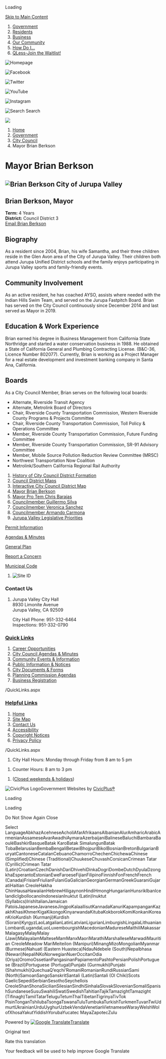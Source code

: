 Loading

[Skip to Main Content](https://www.jurupavalley.org/221/Mayor-Brian-Berkson/)

1. [Government](https://www.jurupavalley.org/27/Government)
2. [Residents](https://www.jurupavalley.org/31/Residents)
3. [Business](https://www.jurupavalley.org/35/Business)
4. [Our Community](https://www.jurupavalley.org/101/Our-Community)
5. [How Do I...](https://www.jurupavalley.org/9/How-Do-I)
6. [QLess-Join the Waitlist!](https://www.jurupavalley.org/588/QLess-Join-the-Waitlist)

![Homepage](https://www.jurupavalley.org/ImageRepository/Document?documentID=100)

![Facebook](https://www.jurupavalley.org/ImageRepository/Document?documentID=51)

![Twitter](https://www.jurupavalley.org/ImageRepository/Document?documentID=55)

![YouTube](https://www.jurupavalley.org/ImageRepository/Document?documentID=57)

![Instagram](https://www.jurupavalley.org/ImageRepository/Document?documentID=53)

![Search](https://www.jurupavalley.org/ImageRepository/Document?documentID=49) Search

![](https://www.jurupavalley.org/ImageRepository/Document?documentID=46)

1. [Home](https://www.jurupavalley.org)
2. [Government](https://www.jurupavalley.org/27/Government)
3. [City Council](https://www.jurupavalley.org/215/City-Council)
4. Mayor Brian Berkson

# Mayor Brian Berkson

## ![Brian Berkson City of Jurupa Valley ](https://www.jurupavalley.org/ImageRepository/Document?documentId=3809)

## Brian Berkson, Mayor

**Term:** 4 Years  
**District:** Council District 3  
[Email Brian Berkson](mailto:bberkson@jurupavalley.org)

## Biography

As a resident since 2004, Brian, his wife Samantha, and their three children reside in the Glen Avon area of the City of Jurupa Valley. Their children both attend Jurupa Unified District schools and the family enjoys participating in Jurupa Valley sports and family-friendly events.

## Community Involvement

As an active resident, he has coached AYSO, assists where needed with the Indian Hills Swim Team, and served on the Jurupa Fastpitch Board. Brian has served on the City Council continuously since December 2014 and last served as Mayor in 2019.

## Education &amp; Work Experience

Brian earned his degree in Business Management from California State Northridge and started a water conservation business in 1988. He obtained a State of California General and Plumbing Contracting License. (B&amp;C-36, Licence Number 802077). Currently, Brian is working as a Project Manager for a real estate development and investment banking company in Santa Ana, California.

## Boards

As a City Council Member, Brian serves on the following local boards:

- Alternate, Riverside Transit Agency
- Alternate, Metrolink Board of Directors
- Chair, Riverside County Transportation Commission, Western Riverside County Programs &amp; Projects Committee
- Chair, Riverside County Transportation Commission, Toll Policy &amp; Operations Committee
- Member, Riverside County Transportation Commission, Future Funding Committee
- Member, Riverside County Transportation Commission, SR-91 Advisory Committee
- Member, Mobile Source Pollution Reduction Review Committee (MRSC)
- Northwest Transportation Now Coalition
- Metrolink/Southern California Regional Rail Authority

<!--THE END-->

1. [History of City Council District Formation](https://www.jurupavalley.org/160/District-Based-Elections)
2. [Council District Maps](https://www.jurupavalley.org/161/Approved-City-Council-District-Maps)
3. [Interactive City Council District Map](https://jv-ca-gis.maps.arcgis.com/apps/webappviewer/index.html?id=638b2addc5d547f7ae8f86ebc0ea575d)
4. [Mayor Brian Berkson](https://www.jurupavalley.org/221/Mayor-Brian-Berkson)
5. [Mayor Pro Tem Chris Barajas](https://www.jurupavalley.org/223/Mayor-Pro-Tem-Chris-Barajas)
6. [Councilmember Guillermo Silva](https://www.jurupavalley.org/225/Councilmember-Guillermo-Silva)
7. [Councilmember Veronica Sanchez](https://www.jurupavalley.org/222/Councilmember-Veronica-Sanchez)
8. [Councilmember Armando Carmona](https://www.jurupavalley.org/528/Councilmember-Armando-Carmona)
9. [Jurupa Valley Legislative Priorities](https://www.jurupavalley.org/540/Jurupa-Valley-Legislative-Priorities)

[Permit Information](https://www.jurupavalley.org/406/Permits)

[Agendas &amp; Minutes](https://www.jurupavalley.org/agendacenter)

[General Plan](https://www.jurupavalley.org/339/General-Plan)

[Report a Concern](https://www.jurupavalley.org/290/Report)

[Municipal Code](https://www.jurupavalley.org/168/Municipal-Code)

1. ![Site ID](https://www.jurupavalley.org/ImageRepository/Document?documentID=85 "Site ID")

### Contact Us

1. Jurupa Valley City Hall  
   8930 Limonite Avenue  
   Jurupa Valley, CA 92509
   
   City Hall Phone: 951-332-6464  
   Inspections: 951-332-0790

### [Quick Links](https://www.jurupavalley.org/QuickLinks.aspx?CID=17)

1. [Career Opportunities](https://www.governmentjobs.com/careers/jurupavalley)
2. [City Council Agendas &amp; Minutes](https://www.jurupavalley.org/AgendaCenter/City-Council-2)
3. [Community Events &amp; Information](https://www.jurupavalley.org/calendar.aspx)
4. [Public Information &amp; Notices](https://www.jurupavalley.org/CivicAlerts.aspx)
5. [City Documents &amp; Forms](https://www.jurupavalley.org/documentcenter)
6. [Planning Commission Agendas](https://www.jurupavalley.org/AgendaCenter/Planning-Commission-4)
7. [Business Registration](https://www.jurupavalley.org/262/Register-Your-Business)

/QuickLinks.aspx

### [Helpful Links](https://www.jurupavalley.org/QuickLinks.aspx?CID=18)

1. [Home](https://www.jurupavalley.org)
2. [Site Map](https://www.jurupavalley.org/sitemap)
3. [Contact Us](https://www.jurupavalley.org/directory)
4. [Accessibility](https://www.jurupavalley.org/accessibility)
5. [Copyright Notices](https://www.jurupavalley.org/site/copyright)
6. [Privacy Policy](https://www.jurupavalley.org/privacy)

/QuickLinks.aspx

1. City Hall Hours: Monday through Friday from 8 am to 5 pm

<!--THE END-->

1. Counter Hours: 8 am to 3 pm

<!--THE END-->

1. ([Closed weekends &amp; holidays](https://www.jurupavalley.org/calendar))

![CivicPlus Logo](https://www.jurupavalley.org/ImageRepository/Document?documentID=40)Government Websites by [CivicPlus®](https://www.civicplus.com/referral)

Loading

Loading

Do Not Show Again Close

Select LanguageAbkhazAcehneseAcholiAfarAfrikaansAlbanianAlurAmharicArabicArmenianAssameseAvarAwadhiAymaraAzerbaijaniBalineseBaluchiBambaraBaouléBashkirBasqueBatak KaroBatak SimalungunBatak TobaBelarusianBembaBengaliBetawiBhojpuriBikolBosnianBretonBulgarianBuryatCantoneseCatalanCebuanoChamorroChechenChichewaChinese (Simplified)Chinese (Traditional)ChuukeseChuvashCorsicanCrimean Tatar (Cyrillic)Crimean Tatar (Latin)CroatianCzechDanishDariDhivehiDinkaDogriDombeDutchDyulaDzongkhaEsperantoEstonianEweFaroeseFijianFilipinoFinnishFonFrenchFrench (Canada)FrisianFriulianFulaniGaGalicianGeorgianGermanGreekGuaraniGujaratiHaitian CreoleHakha ChinHausaHawaiianHebrewHiligaynonHindiHmongHungarianHunsrikIbanIcelandicIgboIlocanoIndonesianInuktut (Latin)Inuktut (Syllabics)IrishItalianJamaican PatoisJapaneseJavaneseJingpoKalaallisutKannadaKanuriKapampanganKazakhKhasiKhmerKigaKikongoKinyarwandaKitubaKokborokKomiKonkaniKoreanKrioKurdish (Kurmanji)Kurdish (Sorani)KyrgyzLaoLatgalianLatinLatvianLigurianLimburgishLingalaLithuanianLombardLugandaLuoLuxembourgishMacedonianMadureseMaithiliMakassarMalagasyMalayMalay (Jawi)MalayalamMalteseMamManxMaoriMarathiMarshalleseMarwadiMauritian CreoleMeadow MariMeiteilon (Manipuri)MinangMizoMongolianMyanmar (Burmese)Nahuatl (Eastern Huasteca)NdauNdebele (South)Nepalbhasa (Newari)NepaliNKoNorwegianNuerOccitanOdia (Oriya)OromoOssetianPangasinanPapiamentoPashtoPersianPolishPortuguese (Brazil)Portuguese (Portugal)Punjabi (Gurmukhi)Punjabi (Shahmukhi)QuechuaQʼeqchiʼRomaniRomanianRundiRussianSami (North)SamoanSangoSanskritSantali (Latin)Santali (Ol Chiki)Scots GaelicSepediSerbianSesothoSeychellois CreoleShanShonaSicilianSilesianSindhiSinhalaSlovakSlovenianSomaliSpanishSundaneseSusuSwahiliSwatiSwedishTahitianTajikTamazightTamazight (Tifinagh)TamilTatarTeluguTetumThaiTibetanTigrinyaTivTok PisinTonganTshilubaTsongaTswanaTuluTumbukaTurkishTurkmenTuvanTwiUdmurtUkrainianUrduUyghurUzbekVendaVenetianVietnameseWarayWelshWolofXhosaYakutYiddishYorubaYucatec MayaZapotecZulu

Powered by [![Google Translate](https://www.gstatic.com/images/branding/googlelogo/1x/googlelogo_color_42x16dp.png)Translate](https://translate.google.com)

Original text

Rate this translation

Your feedback will be used to help improve Google Translate